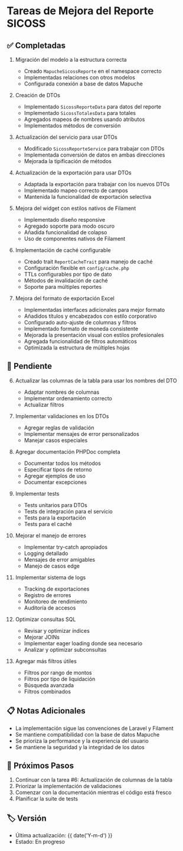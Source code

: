 # Tareas de Mejora del Reporte SICOSS

## ✅ Completadas

1. Migración del modelo a la estructura correcta
   - Creado `MapucheSicossReporte` en el namespace correcto
   - Implementadas relaciones con otros modelos
   - Configurada conexión a base de datos Mapuche

2. Creación de DTOs
   - Implementado `SicossReporteData` para datos del reporte
   - Implementado `SicossTotalesData` para totales
   - Agregados mapeos de nombres usando atributos
   - Implementados métodos de conversión

3. Actualización del servicio para usar DTOs
   - Modificado `SicossReporteService` para trabajar con DTOs
   - Implementada conversión de datos en ambas direcciones
   - Mejorada la tipificación de métodos

4. Actualización de la exportación para usar DTOs
   - Adaptada la exportación para trabajar con los nuevos DTOs
   - Implementado mapeo correcto de campos
   - Mantenida la funcionalidad de exportación selectiva

5. Mejora del widget con estilos nativos de Filament
   - Implementado diseño responsive
   - Agregado soporte para modo oscuro
   - Añadida funcionalidad de colapso
   - Uso de componentes nativos de Filament

10. Implementación de caché configurable
    - Creado trait `ReportCacheTrait` para manejo de caché
    - Configuración flexible en `config/cache.php`
    - TTLs configurables por tipo de dato
    - Métodos de invalidación de caché
    - Soporte para múltiples reportes

15. Mejora del formato de exportación Excel
    - Implementadas interfaces adicionales para mejor formato
    - Añadidos títulos y encabezados con estilo corporativo
    - Configurado auto-ajuste de columnas y filtros
    - Implementado formato de moneda consistente
    - Mejorada la presentación visual con estilos profesionales
    - Agregada funcionalidad de filtros automáticos
    - Optimizada la estructura de múltiples hojas

## 📝 Pendiente

6. Actualizar las columnas de la tabla para usar los nombres del DTO
   - Adaptar nombres de columnas
   - Implementar ordenamiento correcto
   - Actualizar filtros

7. Implementar validaciones en los DTOs
   - Agregar reglas de validación
   - Implementar mensajes de error personalizados
   - Manejar casos especiales

8. Agregar documentación PHPDoc completa
   - Documentar todos los métodos
   - Especificar tipos de retorno
   - Agregar ejemplos de uso
   - Documentar excepciones

9. Implementar tests
   - Tests unitarios para DTOs
   - Tests de integración para el servicio
   - Tests para la exportación
   - Tests para el caché

11. Mejorar el manejo de errores
    - Implementar try-catch apropiados
    - Logging detallado
    - Mensajes de error amigables
    - Manejo de casos edge

12. Implementar sistema de logs
    - Tracking de exportaciones
    - Registro de errores
    - Monitoreo de rendimiento
    - Auditoría de accesos

13. Optimizar consultas SQL
    - Revisar y optimizar índices
    - Mejorar JOINs
    - Implementar eager loading donde sea necesario
    - Analizar y optimizar subconsultas

14. Agregar más filtros útiles
    - Filtros por rango de montos
    - Filtros por tipo de liquidación
    - Búsqueda avanzada
    - Filtros combinados

## 📋 Notas Adicionales

- La implementación sigue las convenciones de Laravel y Filament
- Se mantiene compatibilidad con la base de datos Mapuche
- Se prioriza la performance y la experiencia del usuario
- Se mantiene la seguridad y la integridad de los datos

## 🔄 Próximos Pasos

1. Continuar con la tarea #6: Actualización de columnas de la tabla
2. Priorizar la implementación de validaciones
3. Comenzar con la documentación mientras el código está fresco
4. Planificar la suite de tests

## 🏷️ Versión

- Última actualización: {{ date('Y-m-d') }}
- Estado: En progreso 
